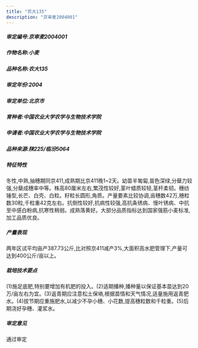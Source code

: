 ```yaml
---
title: "农大135"
description: "京审麦2004001"
---
```

##### 审定编号:京审麦2004001

##### 作物名称:小麦

##### 品种名称:农大135

##### 审定年份:2004

##### 审定单位:北京市

##### 育种者:中国农业大学农学与生物技术学院

##### 申请者:中国农业大学农学与生物技术学院

##### 品种来源:陕225/临汾5064

##### 特征特性
冬性,中熟,抽穗期同京411,成熟期比京411晚1~2天。幼苗半匍匐,苗色深绿,分蘖力较强,分蘖成穗率中等。株高80厘米左右,繁茂性较好,茎叶蜡质较轻,茎杆柔韧。穗纺锤型,长芒、白壳、白粒。籽粒长圆形,角质。产量要素比较协调,亩穗数42万,穗粒数30粒,千粒重42克左右。抗倒性较好,抗病性较强,高抗条锈病、慢叶锈病、中抗至中感白粉病,抗寒性稍弱。成熟落黄好。大部分品质指标达到国家强筋小麦标准,加工品质优良。

##### 产量表现
两年区试平均亩产387.73公斤,比对照京411减产3%,大面积高水肥管理下,产量可达到400公斤/亩以上。

##### 栽培技术要点
(1)施足底肥,特别要增加有机肥的投入。(2)适期播种,播种量以保证基本苗达到20万/亩左右为宜。(3)返青期应注意松土保墒,根据苗情和天气情况,适量施用返青肥水。(4)拔节期应重施肥水,以减少不孕小穗、小花数,提高穗粒数和千粒重。(5)后期浇好孕穗、灌浆水。

##### 审定意见
通过审定

